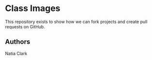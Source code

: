 # Class Images

This repository exists to show how we can fork projects and create pull requests on GitHub.

## Authors
Natia Clark
